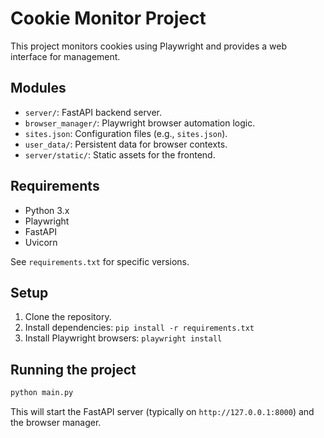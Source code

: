 # Cookie Monitor Project

This project monitors cookies using Playwright and provides a web interface for management.

## Modules

- `server/`: FastAPI backend server.
- `browser_manager/`: Playwright browser automation logic.
- `sites.json`: Configuration files (e.g., `sites.json`).
- `user_data/`: Persistent data for browser contexts.
- `server/static/`: Static assets for the frontend.

## Requirements

- Python 3.x
- Playwright
- FastAPI
- Uvicorn

See `requirements.txt` for specific versions.

## Setup

1.  Clone the repository.
2.  Install dependencies: `pip install -r requirements.txt`
3.  Install Playwright browsers: `playwright install`

## Running the project

```bash
python main.py
```

This will start the FastAPI server (typically on `http://127.0.0.1:8000`) and the browser manager. 